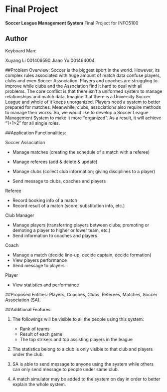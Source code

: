 # Final Project

**Soccer League Management System**
Final Project for INFO5100 

## Author

Keyboard Man:

Xuyang Li 001409590	
Jiaao Yu 001464004

##Problem Overview:
Soccer is the biggest sport in the world. However, its complex rules associated with huge amount of match data confuse players, clubs and even Soccer Association. Players and coaches are struggling to improve while clubs and the Association find it hard to deal with all problems. The core conflict is that there isn’t a uniformed system to manage relationships and match data.
Imagine that there is a University Soccer League and whole of it keeps unorganized. Players need a system to better prepared for matches. Meanwhile, clubs, associations also require methods to manage their works. So, we would like to develop a Soccer League Management System to make it more “organized”. As a result, it will achieve “1+1>2” for all single roles.

##Application Functionalities:

Soccer Association	

* Manage matches (creating the schedule of a match with a referee)

* Manage referees (add & delete & update)
* Manage clubs (collect club information; giving disciplines to a player) 
* Send message to clubs, coaches and players

Referee

* Record booking info of a match 
* Record result of a match (score, substitution info, etc.)

Club Manager

* Manage players (transferring players between clubs; promoting or demoting a player to higher or lower team, etc.)
* Send information to coaches and players

Coach

* Manage a match (decide line-up, decide captain, decide formation)
* View players performance
* Send message to players

Player

* View statistics and performance

##Proposed Entities:
Players, Coaches, Clubs, Referees, Matches, Soccer Association (SA).

##Additional Features:
1.	The followings will be visible to all the people using this system:

	* Rank of teams
	* Result of each game 
	* The top strikers and top assisting players in the league
 
2.	The statistics belong to a club is only visible to that club and players under the club.
3.	SA is able to send message to anyone using the system while others can only send message to people under same club.
4.	A match simulator may be added to the system on day in order to better explain the whole system.